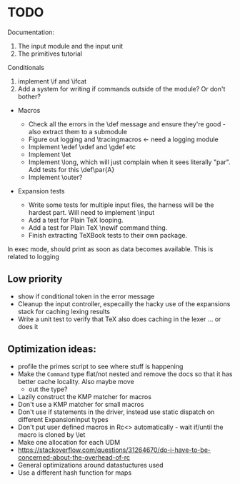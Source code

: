 # TODO
 
Documentation:

1. The input module and the input unit
1. The primitives tutorial


Conditionals

1. implement \if and \ifcat
1. Add a system for writing if commands outside of the module? Or don't bother?


- Macros
  - Check all the errors in the \def message and ensure they're good - also extract them to a submodule
  - Figure out logging and \tracingmacros <- need a logging module
  - Implement \edef \xdef and \gdef etc
  - Implement \let
  - Implement \long, which will just complain when it sees literally "par". Add tests for this \def\par{A}
  - Implement \outer?


- Expansion tests
  - Write some tests for multiple input files, the harness will be the hardest part. Will need to implement \input
  - Add a test for Plain TeX looping.
  - Add a test for Plain TeX \newif command thing.
  - Finish extracting TeXBook tests to their own package. 


In exec mode, should print as soon as data becomes available.
This is related to logging

## Low priority
- show if conditional token in the error message
- Cleanup the input controller, especailly the hacky use of the expansions stack for caching lexing results
- Write a unit test to verify that TeX also does caching in the lexer ... or does it


## Optimization ideas:
- profile the primes script to see where stuff is happening
- Make the `Command` type flat/not nested and remove the docs so that it has better cache locality. Also maybe move
  - out the type?
- Lazily construct the KMP matcher for macros
- Don't use a KMP matcher for small macros
- Don't use if statements in the driver, instead use static dispatch on different ExpansionInput types
- Don't put user defined macros in Rc<> automatically - wait if/until the macro is cloned by \let
- Make one allocation for each UDM
- https://stackoverflow.com/questions/31264670/do-i-have-to-be-concerned-about-the-overhead-of-rc
- General optimizations around datastuctures used
- Use a different hash function for maps
